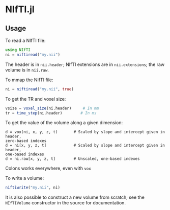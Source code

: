 NIfTI.jl
=======

## Usage

To read a NIfTI file:

```julia
using NIfTI
ni = niftiread("my.nii")
```

The header is in `nii.header`; NIfTI extensions are in `nii.extensions`; the raw
volume is in `nii.raw`.

To mmap the NIfTI file:

```julia
ni = niftiread("my.nii", true)
```

To get the TR and voxel size:
```julia
vsize = voxel_size(ni.header)     # In mm
tr = time_step(ni.header)        # In ms
```

To get the value of the volume along a given dimension:
```
d = vox(ni, x, y, z, t)       # Scaled by slope and intercept given in header,
zero-based indexes
d = ni[x, y, z, t]            # Scaled by slope and intercept given in header,
one-based indexes
d = ni.raw[x, y, z, t]        # Unscaled, one-based indexes
```
Colons works everywhere, even with `vox`

To write a volume:
```julia
niftiwrite("my.nii", ni)
```

It is also possible to construct a new volume from scratch; see the
`NIfTIVolume` constructor in the source for documentation.